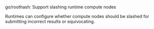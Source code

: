 go/roothash: Support slashing runtime compute nodes

Runtimes can configure whether compute nodes should be slashed for submitting
incorrect results or equivocating.
